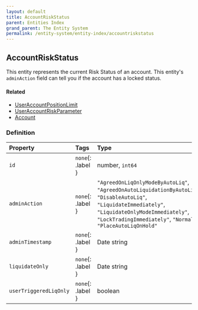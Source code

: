 ```yaml
---
layout: default
title: AccountRiskStatus
parent: Entities Index
grand_parent: The Entity System
permalink: /entity-system/entity-index/accountriskstatus
---
```


## AccountRiskStatus
This entity represents the current Risk Status of an account. This entity's `adminAction` field can tell you if the account has a locked status.

#### Related
- [UserAccountPositionLimit]({{site.baseurl}}/entity-system/entity-index/useraccountpositionlimit)
- [UserAccountRiskParameter]({{site.baseurl}}/entity-system/entity-index/useraccountriskparameter)
- [Account]({{site.baseurl}}/entity-system/entity-index/account)

### Definition

| Property | Tags | Type | Remarks
|:----|:---|:---|:---
| `id` | `none`{: .label } | number, `int64` |
| `adminAction` | `none`{: .label } | `"AgreedOnLiqOnlyModeByAutoLiq"`, `"AgreedOnAutoLiquidationByAutoLiq"`, `"DisableAutoLiq"`, `"LiquidateImmediately"`, `"LiquidateOnlyModeImmediately"`, `"LockTradingImmediately"`, `"Normal"`, `"PlaceAutoLiqOnHold"` |
| `adminTimestamp` | `none`{: .label } | Date string |
| `liquidateOnly` | `none`{: .label } | Date string |
| `userTriggeredLiqOnly` | `none`{: .label } | boolean |